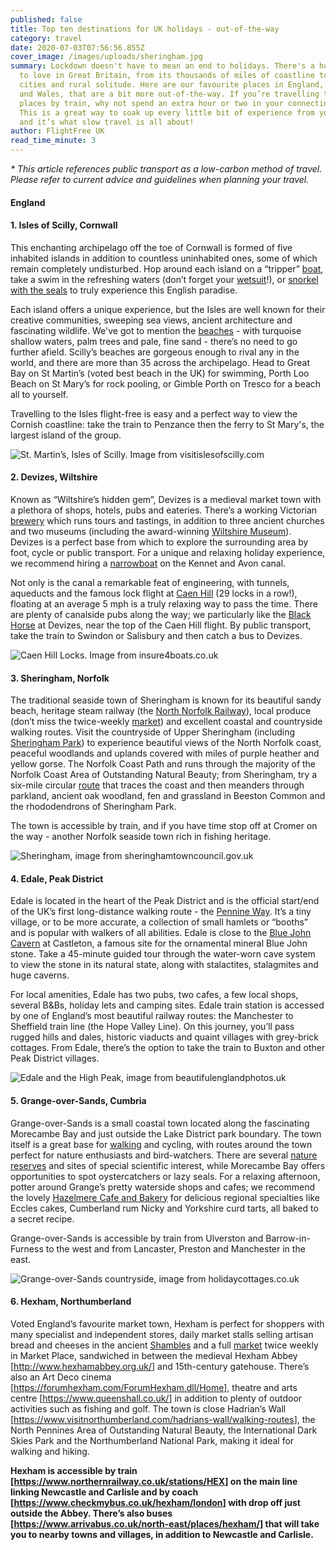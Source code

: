 ```yaml
---
published: false
title: Top ten destinations for UK holidays - out-of-the-way
category: travel
date: 2020-07-03T07:56:56.855Z
cover_image: /images/uploads/sheringham.jpg
summary: Lockdown doesn't have to mean an end to holidays. There's a huge amount
  to love in Great Britain, from its thousands of miles of coastline to vibrant
  cities and rural solitude. Here are our favourite places in England, Scotland
  and Wales, that are a bit more out-of-the-way. If you’re travelling to these
  places by train, why not spend an extra hour or two in your connecting town?
  This is a great way to soak up every little bit of experience from your trip,
  and it’s what slow travel is all about!
author: FlightFree UK
read_time_minute: 3
---
```

*\* This article references public transport as a low-carbon method of travel. Please refer to current advice and guidelines when planning your travel.*

#### England

#### 1. Isles of Scilly, Cornwall

This enchanting archipelago off the toe of Cornwall is formed of five inhabited islands in addition to countless uninhabited ones, some of which remain completely undisturbed. Hop around each island on a “tripper” [boat](<https://www.visitislesofscilly.com/explore/island-hopping>), take a swim in the refreshing waters (don’t forget your [wetsuit](<https://www.seatemperature.org/europe/united-kingdom/isles-of-scilly-july.htm>)!), or [snorkel with the seals](<https://www.visitislesofscilly.com/experience/things-to-do/scilly-seal-snorkelling-p1148703>) to truly experience this English paradise.

Each island offers a unique experience, but the Isles are well known for their creative communities, sweeping sea views, ancient architecture and fascinating wildlife. We've got to mention the [beaches](https://www.visitislesofscilly.com/explore/beaches) - with turquoise shallow waters, palm trees and pale, fine sand - there’s no need to go further afield. Scilly’s beaches are gorgeous enough to rival any in the world, and there are more than 35 across the archipelago. Head to Great Bay on St Martin’s (voted best beach in the UK) for swimming, Porth Loo Beach on St Mary’s for rock pooling, or Gimble Porth on Tresco for a beach all to yourself.

Travelling to the Isles flight-free is easy and a perfect way to view the Cornish coastline: take the train to Penzance then the ferry to St Mary's, the largest island of the group.

![](/images/uploads/stmartins.jpeg "St. Martin’s, Isles of Scilly. Image from visitislesofscilly.com")

#### 2. Devizes, Wiltshire

Known as “Wiltshire’s hidden gem”, Devizes is a medieval market town with a plethora of shops, hotels, pubs and eateries. There’s a working Victorian [brewery](<https://www.wadworth.co.uk/visitor-centre/>) which runs tours and tastings, in addition to three ancient churches and two museums (including the award-winning [Wiltshire Museum](<https://www.wiltshiremuseum.org.uk/>)). Devizes is a perfect base from which to explore the surrounding area by foot, cycle or public transport. For a unique and relaxing holiday experience, we recommend hiring a [narrowboat](<https://www.abcboathire.com/our-routes/short-breaks/hilperton-marina/devizes-return>) on the Kennet and Avon canal.

Not only is the canal a remarkable feat of engineering, with tunnels, aqueducts and the famous lock flight at [Caen Hill](<https://canalrivertrust.org.uk/places-to-visit/caen-hill-locks>) (29 locks in a row!), floating at an average 5 mph is a truly relaxing way to pass the time. There are plenty of canalside pubs along the way; we particularly like the [Black Horse](<https://www.tripadvisor.co.uk/Attraction_Review-g528767-d5918051-Reviews-Black_Horse-Devizes_Wiltshire_England.html>) at Devizes, near the top of the Caen Hill flight. By public transport, take the train to Swindon or Salisbury and then catch a bus to Devizes.

![](/images/uploads/caen.jpg "Caen Hill Locks. Image from insure4boats.co.uk")

#### 3. Sheringham, Norfolk

The traditional seaside town of Sheringham is known for its beautiful sandy beach, heritage steam railway (the [North Norfolk Railway](<https://www.nnrailway.co.uk/>)), local produce (don’t miss the twice-weekly [market](<http://visitsheringham.co.uk/listing/sheringham-open-air-market/>)) and excellent coastal and countryside walking routes. Visit the countryside of Upper Sheringham (including [Sheringham Park](<https://www.nationaltrust.org.uk/sheringham-park>)) to experience beautiful views of the North Norfolk coast, peaceful woodlands and uplands covered with miles of purple heather and yellow gorse. The Norfolk Coast Path and runs through the majority of the Norfolk Coast Area of Outstanding Natural Beauty; from Sheringham, try a six-mile circular [route](<https://www.norfolk.gov.uk/out-and-about-in-norfolk/norfolk-trails/short-and-circular-walks/norfolk-coast-path>) that traces the coast and then meanders through parkland, ancient oak woodland, fen and grassland in Beeston Common and the rhododendrons of Sheringham Park.

The town is accessible by train, and if you have time stop off at Cromer on the way - another Norfolk seaside town rich in fishing heritage.

![](/images/uploads/sheringham.jpg "Sheringham, image from sheringhamtowncouncil.gov.uk")

#### 4. Edale, Peak District

Edale is located in the heart of the Peak District and is the official start/end of the UK’s first long-distance walking route - the [Pennine Way](<https://www.nationaltrail.co.uk/en_GB/trails/pennine-way/>). It’s a tiny village, or to be more accurate, a collection of small hamlets or “booths” and is popular with walkers of all abilities. Edale is close to the [Blue John Cavern](https://www.bluejohn-cavern.co.uk) at Castleton, a famous site for the ornamental mineral Blue John stone. Take a 45-minute guided tour through the water-worn cave system to view the stone in its natural state, along with stalactites, stalagmites and huge caverns.

For local amenities, Edale has two pubs, two cafes, a few local shops, several B&Bs, holiday lets and camping sites. Edale train station is accessed by one of England’s most beautiful railway routes: the Manchester to Sheffield train line (the Hope Valley Line). On this journey, you’ll pass rugged hills and dales, historic viaducts and quaint villages with grey-brick cottages. From Edale, there’s the option to take the train to Buxton and other Peak District villages.

![](/images/uploads/edale.jpg "Edale and the High Peak, image from beautifulenglandphotos.uk")

#### 5. Grange-over-Sands, Cumbria

Grange-over-Sands is a small coastal town located along the fascinating Morecambe Bay and just outside the Lake District park boundary. The town itself is a great base for [walking](<https://www.grangeoversandstowncouncil.gov.uk/walking-and-cycling.html>) and cycling, with routes around the town perfect for nature enthusiasts and bird-watchers. There are several [nature reserves](<https://www.visitcumbria.com/nature-reserves/>) and sites of special scientific interest, while Morecambe Bay offers opportunities to spot oystercatchers or lazy seals. For a relaxing afternoon, potter around Grange’s pretty waterside shops and cafes; we recommend the lovely [Hazelmere Cafe and Bakery](<https://thehazelmere.co.uk/>) for delicious regional specialties like Eccles cakes, Cumberland rum Nicky and Yorkshire curd tarts, all baked to a secret recipe.

Grange-over-Sands is accessible by train from Ulverston and Barrow-in-Furness to the west and from Lancaster, Preston and Manchester in the east.

![](/images/uploads/grange.jpg "Grange-over-Sands countryside, image from holidaycottages.co.uk")

#### 6. Hexham, Northumberland

Voted England’s favourite market town, Hexham is perfect for shoppers with many specialist and independent stores, daily market stalls selling artisan bread and cheeses in the ancient [Shambles](<https://information-britain.co.uk/showPlace.cfm?Place_ID=64578>) and a full [market](<https://www.northumberland.gov.uk/Business/Northumberland-Markets/Hexham-Market.aspx>) twice weekly in Market Place, sandwiched in between the medieval Hexham Abbey [<http://www.hexhamabbey.org.uk/>] and 15th-century gatehouse. There’s also an Art Deco cinema [<https://forumhexham.com/ForumHexham.dll/Home>], theatre and arts centre [<https://www.queenshall.co.uk/>] in addition to plenty of outdoor activities such as fishing and golf. The town is close Hadrian’s Wall [<https://www.visitnorthumberland.com/hadrians-wall/walking-routes>], the North Pennines Area of Outstanding Natural Beauty, the International Dark Skies Park and the Northumberland National Park, making it ideal for walking and hiking.



**Hexham is accessible by train [<https://www.northernrailway.co.uk/stations/HEX>] on the main line linking Newcastle and Carlisle and by coach [<https://www.checkmybus.co.uk/hexham/london>] with drop off just outside the Abbey. There’s also buses [<https://www.arrivabus.co.uk/north-east/places/hexham/>] that will take you to nearby towns and villages, in addition to Newcastle and Carlisle.**